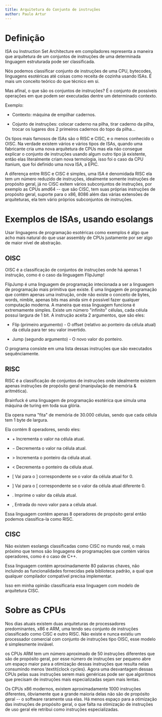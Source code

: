 ```yaml
---
title: Arquitetura do Conjunto de instruções
author: Paulo Artur
---
```


# Definição

ISA ou Instruction Set Architecture em compiladores representa a maneira que arquitetura de um conjuntos de instruções
de uma determinada linguagem estruturada pode ser classificada.

Nós podemos classificar conjunto de instruções de uma CPU, bytecodes,
linguagens esotéricas até coisas como receita de cozinha usando ISAs.
É mais um conceito teórico do que técnico em si.

Mas afinal, o que são os conjuntos de instruções? É o conjunto de possíveis operações em que podem ser executadas dentre um determinado contexto.

Exemplo:

- Contexto: máquina de empilhar cadernos.

- Cojunto de instruções: colocar caderno na pilha, tirar caderno da pilha, trocar os lugares dos 2 primeiros cadernos do topo da pilha...

Os tipos mais famosos de ISAs são o RISC e CISC, e o menos conhecido o OISC. Na verdade existem vários e vários tipos de ISAs, quando uma fabricante cria uma nova arquitetura de CPUs mas ela não consegue explicar o conjunto de instruções usando algum outro tipo já existente, então elas literalmente criam nova termologia, isso foi o caso da CPU Itanium, que foi definido uma nova ISA, a EPIC.

A diferença entre RISC e CISC é simples, uma ISA é denomidada RISC ela tem um número reduzido de instruções, idealmente somente instruções de propósito geral, já no CISC exitem vários subconjuntos de instruções, por exemplo as CPUs amd64 --  que são CISC, tem suas próprias instruções de propósito geral, suporte para o x86, 8086 além das várias extensões de arquiteturas, ela tem vário próprios subconjuntos de instruções.

# Exemplos de ISAs, usando esolangs

Usar linguagens de programação esotéricas como exemplos é algo que acho mais natural do que usar assembly de CPUs
justamente por ser algo de maior nível de abstração.

## OISC

OISC é a classificação de conjuntos de instruções onde há apenas 1 instrução, como é o caso da linguagem FlipJump!

FlipJump é uma linguagem de programação intecionada a ser a linguagem de programação mais primitiva que existe. É uma lingagem de programação que contém apenas uma instrução, onde não existe o conceito de bytes, words,
nimble, apenas bits mas ainda sim é possível fazer qualquer computação moderna.
A maneira que essa linguagem funciona é extremamente simples. Existe um número "infinito" células, cada célula possui largura de 1 bit.
A instrução aceita 2 argumentos, que são eles:

- Flip (primeiro argumento) - O offset (relativo ao ponteiro da célula atual) da célula para ter seu valor invertido.

- Jump (segundo argumento) - O novo valor do ponteiro.

O programa consiste em uma lista dessas instruções que são executados sequênciamente.


## RISC

RISC é a classificação de conjuntos de instruções onde idealmente existem apenas instruções de propósito geral (manipulação de memória & aritmética).

Brainfuck é uma linguagem de programação esotérica que simula uma máquina de turing em toda sua glória.

Ela opera numa "fita" de memória de 30.000 células, sendo que cada célula tem 1 byte de largura.

Ela contém 8 operadores, sendo eles:

- $+$ Incrementa o valor na célula atual.

- $-$ Decrementa o valor na célula atual.

- $>$ Incrementa o ponteiro da célula atual.

- $<$ Decrementa o ponteiro da célula atual.

- $[$ Vai para o $]$ correspondente se o valor da célula atual for 0.

- $]$ Vai para o $[$ correspondente se o valor da célula atual diferente 0.

- $.$ Imprime o valor da célula atual.

- $,$ Entrada do novo valor para a célula atual.

Essa linguagem contém apenas 8 operadores de propósito geral então podemos classifica-la como RISC.

## CISC

Não existem esolangs classificadas como CISC no mundo real, o mais próximo que temos são linguagens de programações que contém vários operadores,
como é o caso de C++.

Essa linguagem contém aproximadamente 80 palavras chaves, não incluindo as funcionalidades fornecidas pela biblioteca padrão, a qual que qualquer compilador
compatível precisa implementar.

Isso em minha opinião classificaria essa linguagem com modelo de arquitetura CISC.


# Sobre as CPUs

Nos dias atuais existem duas arquiteturas de processadores predominantes, x86 e ARM, uma tendo seu conjunto de instruções classificado como CISC e outro RISC.
Não existe e nunca existiu um processador comercial com conjunto de instruções tipo OISC, esse modelo é simplesmente inviável.

os CPUs ARM tem um número aproximado de 50 instruções diferentes que são de propósito geral, por esse número de instruções ser pequeno
abre um espaço maior para a otimização dessas instruções que resulta nelas consumindo menos \textit{clock cycles}.
Agora uma desvantagem dessas CPUs pelas suas instruções serem mais genéricas pode ser que algoritmos que precisam de instruções mais especializadas
sejam mais lentas.

Os CPUs x86 modernos, existem aproximadamente 1000 instruções diferentes, óbviamente que a grande maioria delas não são de propósito geral
-- o software raramente usa elas. Há menos espaço para a otimização das instruções de propósito geral,
o que falta na otimização de instruções de uso geral ele retribui como instruções especializadas.


